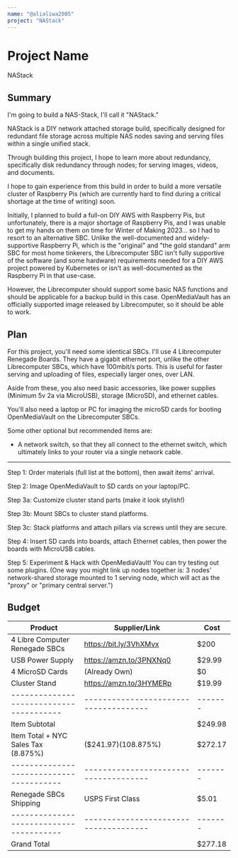 ```yaml
---
name: "@alialiwa2005"
project: "NAStack"
---
```


# Project Name
NAStack
## Summary

I'm going to build a NAS-Stack, I'll call it "NAStack."

NAStack is a DIY network attached storage build, specifically designed for redundant file storage across multiple NAS nodes saving and serving files within a single unified stack.

Through building this project, I hope to learn more about redundancy, specifically disk redundancy through nodes; for serving images, videos, and documents.

I hope to gain experience from this build in order to build a more versatile cluster of Raspberry Pis (which are currently hard to find during a critical shortage at the time of writing) soon.

Initially, I planned to build a full-on DIY AWS with Raspberry Pis, but unfortunately, there is a major shortage of Raspberry Pis, and I was unable to get my hands on them on time for Winter of Making 2023... so I had to resort to an alternative SBC. Unlike the well-documented and widely-supportive Raspberry Pi, which is the "original" and "the gold standard" arm SBC for most home tinkerers, the Librecomputer SBC isn't fully supportive of the software (and some hardware) requirements needed for a DIY AWS project powered by Kubernetes or isn't as well-documented as the Raspberry Pi in that use-case.

However, the Librecomputer should support some basic NAS functions and should be applicable for a backup build in this case. OpenMediaVault has an officially supported image released by Librecomputer, so it should be able to work.


## Plan

For this project, you'll need some identical SBCs. I'll use 4 Librecomputer Renegade Boards. They have a gigabit ethernet port, unlike the other Librecomputer SBCs, which have 100mbit/s ports. This is useful for faster serving and uploading of files, especially larger ones, over LAN.

Aside from these, you also need basic accessories, like power supplies (Minimum 5v 2a via MicroUSB), storage (MicroSD), and ethernet cables.

You'll also need a laptop or PC for imaging the microSD cards for booting OpenMediaVault on the Librecomputer SBCs.

Some other optional but recommended items are:

- A network switch, so that they all connect to the ethernet switch, which ultimately links to your router via a 
single network cable.

---

Step 1: Order materials (full list at the bottom), then await items' arrival.

Step 2: Image OpenMediaVault to SD cards on your laptop/PC.

Step 3a: Customize cluster stand parts (make it look stylish!) 

Step 3b: Mount SBCs to cluster stand platforms.

Step 3c: Stack platforms and attach pillars via screws until they are secure.

Step 4: Insert SD cards into boards, attach Ethernet cables, then power the boards with MicroUSB cables.

Step 5: Experiment & Hack with OpenMediaVault! You can try testing out some plugins. (One way you might link up nodes together is: 3 nodes' network-shared storage mounted to 1 serving node, which will act as the "proxy" or "primary central server.")

## Budget

| Product                                 | Supplier/Link                         | Cost    |
| --------------------------------------- | ------------------------------------- | ------- |
| 4 Libre Computer Renegade SBCs          | https://bit.ly/3VhXMvx                | $200    |
| USB Power Supply                        | https://amzn.to/3PNXNq0               | $29.99  |
| 4 MicroSD Cards                         | (Already Own)                         | $0      |
| Cluster Stand                           | https://amzn.to/3HYMERp               | $19.99  |
| --------------------------------------- | ------------------------------------- | ------- |
| Item Subtotal                           |                                       | $249.98 |
| Item Total + NYC Sales Tax (8.875%)     | ($241.97)(108.875%)                   | $272.17 |
| --------------------------------------- | ------------------------------------- | ------- |
| Renegade SBCs Shipping                  | USPS First Class                      | $5.01   |
| --------------------------------------- | ------------------------------------- | ------- |
| Grand Total                             |                                       | $277.18 |
